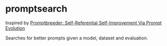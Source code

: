 # promptsearch

Inspired by [Promptbreeder: Self-Referential Self-Improvement Via Prompt Evolution](https://arxiv.org/abs/2309.16797)

Searches for better prompts given a model, dataset and evaluation.
